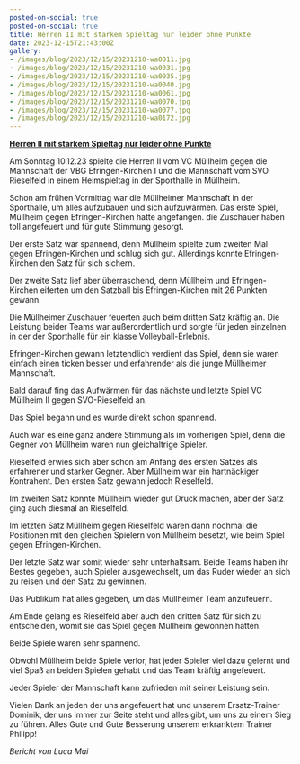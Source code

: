 ```yaml
---
posted-on-social: true
posted-on-social: true
title: Herren II mit starkem Spieltag nur leider ohne Punkte
date: 2023-12-15T21:43:00Z
gallery:
- /images/blog/2023/12/15/20231210-wa0011.jpg
- /images/blog/2023/12/15/20231210-wa0031.jpg
- /images/blog/2023/12/15/20231210-wa0035.jpg
- /images/blog/2023/12/15/20231210-wa0040.jpg
- /images/blog/2023/12/15/20231210-wa0061.jpg
- /images/blog/2023/12/15/20231210-wa0070.jpg
- /images/blog/2023/12/15/20231210-wa0077.jpg
- /images/blog/2023/12/15/20231210-wa0172.jpg
---
```

**<u>Herren II mit starkem Spieltag nur leider ohne Punkte</u>**

Am Sonntag 10.12.23 spielte die Herren II vom VC Müllheim gegen die
Mannschaft der VBG Efringen-Kirchen I und die Mannschaft vom SVO
Rieselfeld in einem Heimspieltag in der Sporthalle in Müllheim.

Schon am frühen Vormittag war die Müllheimer Mannschaft in der
Sporthalle, um alles aufzubauen und sich aufzuwärmen. Das erste Spiel,
Müllheim gegen Efringen-Kirchen hatte angefangen. die Zuschauer haben
toll angefeuert und für gute Stimmung gesorgt.

Der erste Satz war spannend, denn Müllheim spielte zum zweiten Mal gegen
Efringen-Kirchen und schlug sich gut. Allerdings konnte Efringen-Kirchen
den Satz für sich sichern.

Der zweite Satz lief aber überraschend, denn Müllheim und
Efringen-Kirchen eiferten um den Satzball bis Efringen-Kirchen mit 26
Punkten gewann.

Die Müllheimer Zuschauer feuerten auch beim dritten Satz kräftig an. Die
Leistung beider Teams war außerordentlich und sorgte für jeden einzelnen
in der der Sporthalle für ein klasse Volleyball-Erlebnis.

Efringen-Kirchen gewann letztendlich verdient das Spiel, denn sie waren
einfach einen ticken besser und erfahrender als die junge Müllheimer
Mannschaft.

Bald darauf fing das Aufwärmen für das nächste und letzte Spiel VC
Müllheim II gegen SVO-Rieselfeld an.

Das Spiel begann und es wurde direkt schon spannend.

Auch war es eine ganz andere Stimmung als im vorherigen Spiel, denn die
Gegner von Müllheim waren nun gleichaltrige Spieler.

Rieselfeld erwies sich aber schon am Anfang des ersten Satzes als
erfahrener und starker Gegner. Aber Müllheim war ein hartnäckiger
Kontrahent. Den ersten Satz gewann jedoch Rieselfeld.

Im zweiten Satz konnte Müllheim wieder gut Druck machen, aber der Satz
ging auch diesmal an Rieselfeld.

Im letzten Satz Müllheim gegen Rieselfeld waren dann nochmal die
Positionen mit den gleichen Spielern von Müllheim besetzt, wie beim
Spiel gegen Efringen-Kirchen.

Der letzte Satz war somit wieder sehr unterhaltsam. Beide Teams haben
ihr Bestes gegeben, auch Spieler ausgewechselt, um das Ruder wieder an
sich zu reisen und den Satz zu gewinnen.

Das Publikum hat alles gegeben, um das Müllheimer Team anzufeuern.

Am Ende gelang es Rieselfeld aber auch den dritten Satz für sich zu
entscheiden, womit sie das Spiel gegen Müllheim gewonnen hatten.

Beide Spiele waren sehr spannend.

Obwohl Müllheim beide Spiele verlor, hat jeder Spieler viel dazu gelernt
und viel Spaß an beiden Spielen gehabt und das Team kräftig angefeuert.

Jeder Spieler der Mannschaft kann zufrieden mit seiner Leistung sein.

Vielen Dank an jeden der uns angefeuert hat und unserem Ersatz-Trainer
Dominik, der uns immer zur Seite steht und alles gibt, um uns zu einem
Sieg zu führen. Alles Gute und Gute Besserung unserem erkranktem Trainer
Philipp!

<i>Bericht von Luca Mai</i>
